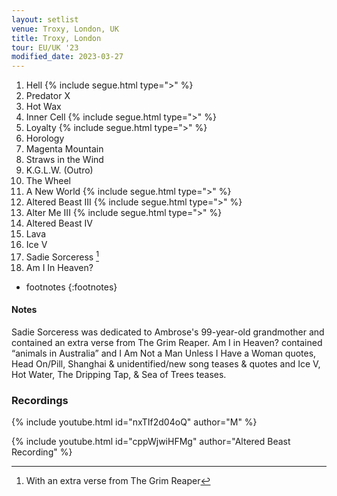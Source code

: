 ```yaml
---
layout: setlist
venue: Troxy, London, UK
title: Troxy, London
tour: EU/UK '23
modified_date: 2023-03-27
---
```


1. Hell
   {% include segue.html type=">" %}
2. Predator X
3. Hot Wax
4. Inner Cell
   {% include segue.html type=">" %}
5. Loyalty
   {% include segue.html type=">" %}
6. Horology
7. Magenta Mountain
8. Straws in the Wind
9. K.G.L.W. (Outro)
10. The Wheel
11. A New World
   {% include segue.html type=">" %}
12. Altered Beast III
   {% include segue.html type=">" %}
13. Alter Me III
   {% include segue.html type=">" %}
14. Altered Beast IV
15. Lava
16. Ice V
17. Sadie Sorceress
    [^1]
18. Am I In Heaven?

<!--snippet-->
* footnotes
{:footnotes}
[^1]: With an extra verse from The Grim Reaper

#### Notes
Sadie Sorceress was dedicated to Ambrose's 99-year-old grandmother and contained an extra verse from The Grim Reaper. Am I in Heaven? contained “animals in Australia” and I Am Not a Man Unless I Have a Woman quotes, Head On/Pill, Shanghai & unidentified/new song teases & quotes and Ice V, Hot Water, The Dripping Tap, & Sea of Trees teases.

### Recordings

{% include youtube.html id="nxTIf2d04oQ" author="M" %}

{% include youtube.html id="cppWjwiHFMg" author="Altered Beast Recording" %}
